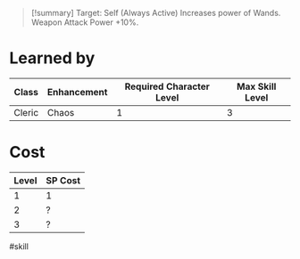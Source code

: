 >[!summary]
>Target: Self (Always Active)
>Increases power of Wands.
>Weapon Attack Power +10%.
# Learned by
| Class  | Enhancement | Required Character Level | Max Skill Level |
| ------ | ----------- | ------------------------ | --------------- |
| Cleric | Chaos       | 1                        | 3               |
# Cost
| Level | SP Cost |
| ----- | ------- |
| 1     | 1       |
| 2     | ?       |
| 3     | ?       |

#skill 